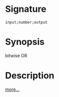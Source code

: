 # Signature
```vikid-signature
input;number;output
```

# Synopsis
bitwise OR

# Description

[more...](https://en.wikipedia.org/wiki/Bitwise_operation#OR)